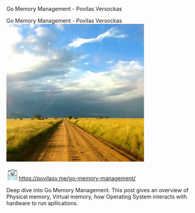 Go Memory Management - Povilas Versockas

Go Memory Management - Povilas Versockas
![](../_resources/0236fe187adff9b42b89b6b85743b1a8.png)

![](../_resources/4b7d41f039c63c92a4e325fc4f9a24d0.png)https://povilasv.me/go-memory-management/

Deep dive into Go Memory Management. This post gives an overview of Physical memory, Virtual memory, how Operating System interacts with hardware to run apllications.